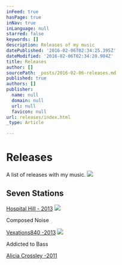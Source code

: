 ```yaml
---
inFeed: true
hasPage: true
inNav: true
inLanguage: null
starred: false
keywords: []
description: Releases of my music
datePublished: '2016-02-06T02:34:25.395Z'
dateModified: '2016-02-06T02:34:20.904Z'
title: Releases
author: []
sourcePath: _posts/2016-02-06-releases.md
published: true
authors: []
publisher:
  name: null
  domain: null
  url: null
  favicon: null
url: releases/index.html
_type: Article

---
```

# Releases

A list of releases with my music.
![](https://the-grid-user-content.s3-us-west-2.amazonaws.com/1e8ba302-279b-4354-94c2-1f69f3c06772.jpg)

## Seven Stations

[Hospital Hill - 2013][0]
![](https://the-grid-user-content.s3-us-west-2.amazonaws.com/1c49c3ec-fec9-4dd8-8bfa-d5d2e4d3fc40.jpg)

Composed Noise

[Vexations840 -2013][1]
![](https://the-grid-user-content.s3-us-west-2.amazonaws.com/3949282e-1de5-46e1-86a0-f0741da791e6.jpg)

Addicted to Bass

[Alicia Crossley -2011][2]

[0]: http://store.hospitalhill.com.au/products/seven-stations
[1]: http://vexations840.com/composed-noise/
[2]: http://www.aliciacrossley.com.au/Addicted_to_Bass_CD.html